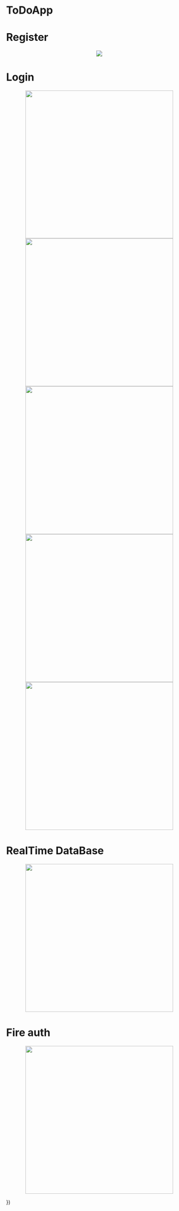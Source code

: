 # ToDoApp
<h1>Register</h1>
<div align="center">
    <img src="https://github.com/amineghribii/ToDoApp/blob/main/src/app/snapchots/register.png"</img> 
</div>

<h1>Login</h1>
<div align="center">
    <img src="https://github.com/amineghribii/ToDoApp/blob/main/src/app/snapchots/login.png" width="400px"</img> 
</div>

<div align="center">
    <img src="https://github.com/amineghribii/ToDoApp/blob/main/src/app/snapchots/Capture%20d%E2%80%99%C3%A9cran%202021-12-06%20121427.png" width="400px"</img> 
</div>
<div align="center">
    <img src="https://github.com/amineghribii/ToDoApp/blob/main/src/app/snapchots/Capture%20d%E2%80%99%C3%A9cran%202021-12-06%20121502.png" width="400px"</img> 
</div>

<div align="center">
    <img src="https://github.com/amineghribii/ToDoApp/blob/main/src/app/snapchots/Capture%20d%E2%80%99%C3%A9cran%202021-12-06%20121524.png" width="400px"</img> 
</div>

<div align="center">
    <img src="https://github.com/amineghribii/ToDoApp/blob/main/src/app/snapchots/Capture%20d%E2%80%99%C3%A9cran%202021-12-06%20121502.png" width="400px"</img> 
</div>
<h1>RealTime DataBase</h1>
<div align="center">
    <img src="https://github.com/amineghribii/ToDoApp/blob/main/src/app/snapchots/bdf.PNG" width="400px"</img> 
</div>
<h1>Fire auth</h1>
<div align="center">
    <img src="https://github.com/amineghribii/ToDoApp/blob/main/src/app/snapchots/Capture.PNG" width="400px"</img> 
</div>

})
